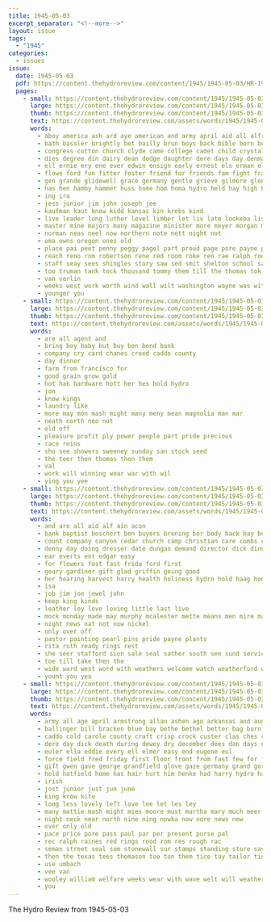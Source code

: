 ```yaml
---
title: 1945-05-03
excerpt_separator: "<!--more-->"
layout: issue
tags:
  - "1945"
categories:
  - issues
issue:
  date: 1945-05-03
  pdf: https://content.thehydroreview.com/content/1945/1945-05-03/HR-1945-05-03.pdf
  pages:
    - small: https://content.thehydroreview.com/content/1945/1945-05-03/small/HR-1945-05-03-01.jpg
      large: https://content.thehydroreview.com/content/1945/1945-05-03/large/HR-1945-05-03-01.jpg
      thumb: https://content.thehydroreview.com/content/1945/1945-05-03/thumbnails/HR-1945-05-03-01.jpg
      text: https://content.thehydroreview.com/assets/words/1945/1945-05-03/HR-1945-05-03-01.txt
      words:
        - aboy america ash ard aye american and army april aid all alfred arthurs are age ano
        - bath bassler brightly bet bailly brun boys back bible born bethel bee barn beat been bill brooks books best but bangs
        - congress cotton church clyde came college cadet child crystal citizen cole campus cody chief class city caddo cid cheyenne claude coble cattle cahn
        - dies degree din dairy dean dodge daughter dere days day denmark drop death digna donald dear duck
        - ell ernie ery ene ever edwin ensign early ernest els erman eldon eon eras
        - flowe ford fun fitter foster friend for friends fam fight franklin farm fall former friday fort few fan face frank front fell fair from first fer farmer forrest
        - gen grande glidewell grace germany gentle grieve gilmore glendon german grain grandfield gaston general
        - has hen hamby hammer huss home hom homa hydro held hay high house how holland helper hopes had howa heart her head heres
        - ing ira
        - jess junior jim john joseph jee
        - kaufman kaut know kidd kansas kin krebs kind
        - live leader long luther level limber let liv late lookeba list land luck lan ler lands lose
        - master mine majors many magazine minister more meyer morgan mand marvin may much march monday mode made mogg matter miller mary masters
        - norman neas neel now northern note nett night not
        - oma owns oregon ones old
        - place pai peet penny peggy pagel part proud page pore payne prost pest press president
        - reach reno rom robertson rene red room roke ren rae ralph roe rado
        - staff seay sees shingles story saw sed smit shelton school sailor see small six seems smith service sister set staples she second skeeter sauer scott sat son street springs state
        - too truman tank tock thousand tommy them till the thomas tok tie track toe tye tas tee thom tom trom tasse top
        - van verlin
        - weeks west work worth wind wall wilt washington wayne was with water wilson willian will well weatherford wright winnings works walter willard
        - younger you
    - small: https://content.thehydroreview.com/content/1945/1945-05-03/small/HR-1945-05-03-02.jpg
      large: https://content.thehydroreview.com/content/1945/1945-05-03/large/HR-1945-05-03-02.jpg
      thumb: https://content.thehydroreview.com/content/1945/1945-05-03/thumbnails/HR-1945-05-03-02.jpg
      text: https://content.thehydroreview.com/assets/words/1945/1945-05-03/HR-1945-05-03-02.txt
      words:
        - are all agent and
        - bring boy baby but buy ben bond bank
        - company cry card chanes creed caddo county
        - day dinner
        - farm from francisco for
        - good grain grow gold
        - hot hak hardware hott her hes hold hydro
        - jon
        - know kings
        - laundry like
        - more may mon mash might many meny mean magnolia man mar
        - neath north neo not
        - old off
        - pleasure profit ply power people part pride precious
        - race reins
        - sho see showers sweeney sunday san stock seed
        - the teer then thomas thon them
        - val
        - work will winning wear war with wil
        - ying you yee
    - small: https://content.thehydroreview.com/content/1945/1945-05-03/small/HR-1945-05-03-03.jpg
      large: https://content.thehydroreview.com/content/1945/1945-05-03/large/HR-1945-05-03-03.jpg
      thumb: https://content.thehydroreview.com/content/1945/1945-05-03/thumbnails/HR-1945-05-03-03.jpg
      text: https://content.thehydroreview.com/assets/words/1945/1945-05-03/HR-1945-05-03-03.txt
      words:
        - and are all aid alf ain acon
        - bank baptist boschert ben buyers brening bor body back bay both bond bury
        - count company canyon cedar church camp christian care combs cold craw cant crossley car city carlisle
        - denny day doing dresser date dungan demand director dick dinner deena dear
        - ear everts ent edgar easy
        - for flowers fost fast frida ford first
        - geary gardiner gift glad griffin going good
        - her hearing harvest harry health holiness hydro hold haag home hought hubbard
        - isa
        - job jim joe jewel john
        - keep king kinds
        - leather loy love loving little last live
        - mock monday made may murphy mcalester mette means men mire mat mccullough miles
        - night news nat not now nickel
        - only over off
        - pastor painting pearl pins pride payne plants
        - rita ruth ready rings rest
        - she seer stafford sion sale seal sather south see sund service spencer shell standing start sin side smart
        - toe till take then the
        - wide ward west word with weathers welcome watch weatherford wait will why well work worms war welding was
        - yount you yea
    - small: https://content.thehydroreview.com/content/1945/1945-05-03/small/HR-1945-05-03-04.jpg
      large: https://content.thehydroreview.com/content/1945/1945-05-03/large/HR-1945-05-03-04.jpg
      thumb: https://content.thehydroreview.com/content/1945/1945-05-03/thumbnails/HR-1945-05-03-04.jpg
      text: https://content.thehydroreview.com/assets/words/1945/1945-05-03/HR-1945-05-03-04.txt
      words:
        - army all age april armstrong allan ashen ago arkansas and august ard arch are
        - ballinger bill bracken blue bay bethe bethel better bag burn browne been but book bor boo ball
        - caddo cold carole county craft crisp crock custer clas ches camp cyr church city cherish class call can cost card clever
        - dere day dick death during dewey dry december dees dan days dene dress dowey
        - euler ella eddie every ell elmer easy end eugene eul
        - force field fred friday first floor front from fast few for favorite fort
        - gift gwen gave george grandfield glove gaze germany grand gor goods gilmore good
        - hold hatfield home has hair hurt him henke had harry hydro hall hail haven hero held henry her
        - irish
        - jost junior just jun june
        - king krow kite
        - long less lovely left love lee let les ley
        - many mattie mash might mies moore must martha mary much meer may moffett monty mike man men more
        - night neck near north nine ning nowka now nore news new
        - over only old
        - pace price pore pass paul par per present purse pal
        - rec ralph raines red rings rood rom res rough rac
        - seman street seal som stonewall sur stamps standing store say sharyn springs soo sho see ser set saturday smiling sary stamp shell six sailors sai seaman surprise school smith sick sad south spring samuel showers said she sunday son slemp
        - then the texas tees thomason too ton them tice tay tailor tinsley thing take
        - use umbach
        - vee van
        - wooley william welfare weeks wear with wave welt will weather whitenton weathers was wilhelm word wayne week weatherford wolf want well white worth wedding words while west
        - you
---
```


The Hydro Review from 1945-05-03

<!--more-->

